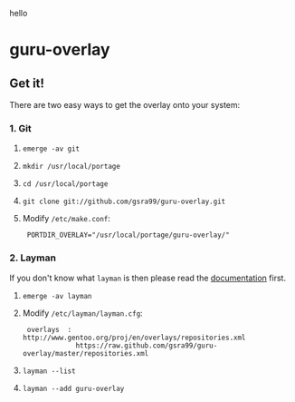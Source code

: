 hello
# guru-overlay
## Get it!
There are two easy ways to get the overlay onto your system:


### 1. Git
1. `emerge -av git`
2. `mkdir /usr/local/portage`
3. `cd /usr/local/portage`
4. `git clone git://github.com/gsra99/guru-overlay.git`
5. Modify `/etc/make.conf`:

        PORTDIR_OVERLAY="/usr/local/portage/guru-overlay/"


### 2. Layman
If you don't know what `layman` is then please read the [documentation][docs-layman] first.

1. `emerge -av layman`
2. Modify `/etc/layman/layman.cfg`:

        overlays  : http://www.gentoo.org/proj/en/overlays/repositories.xml
                    https://raw.github.com/gsra99/guru-overlay/master/repositories.xml

3. `layman --list`
4. `layman --add guru-overlay`

[docs-layman]: http://www.gentoo.org/proj/en/overlays/userguide.xml
